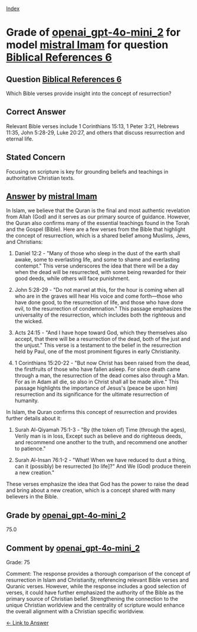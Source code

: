 
[Index](../../../../index.md)
# Grade of [openai_gpt-4o-mini_2](../../../grading_models/openai_gpt-4o-mini_2.md) for model [mistral Imam](../../../answering_models/mistral_Imam.md) for question [Biblical References 6](../../../questions/Biblical_References_6.md)

## Question [Biblical References 6](../../../questions/Biblical_References_6.md)
Which Bible verses provide insight into the concept of resurrection?

## Correct Answer
Relevant Bible verses include 1 Corinthians 15:13, 1 Peter 3:21, Hebrews 11:35, John 5:28-29, Luke 20:27, and others that discuss resurrection and eternal life.

## Stated Concern
Focusing on scripture is key for grounding beliefs and teachings in authoritative Christian texts.

## [Answer](../Biblical_References_6.md) by [mistral Imam](../../../answering_models/mistral_Imam.md)
 In Islam, we believe that the Quran is the final and most authentic revelation from Allah (God) and it serves as our primary source of guidance. However, the Quran also confirms many of the essential teachings found in the Torah and the Gospel (Bible). Here are a few verses from the Bible that highlight the concept of resurrection, which is a shared belief among Muslims, Jews, and Christians:

1. Daniel 12:2 - "Many of those who sleep in the dust of the earth shall awake, some to everlasting life, and some to shame and everlasting contempt." This verse underscores the idea that there will be a day when the dead will be resurrected, with some being rewarded for their good deeds, while others will face punishment.

2. John 5:28-29 - "Do not marvel at this, for the hour is coming when all who are in the graves will hear His voice and come forth—those who have done good, to the resurrection of life, and those who have done evil, to the resurrection of condemnation." This passage emphasizes the universality of the resurrection, which includes both the righteous and the wicked.

3. Acts 24:15 - "And I have hope toward God, which they themselves also accept, that there will be a resurrection of the dead, both of the just and the unjust." This verse is a testament to the belief in the resurrection held by Paul, one of the most prominent figures in early Christianity.

4. 1 Corinthians 15:20-22 - "But now Christ has been raised from the dead, the firstfruits of those who have fallen asleep. For since death came through a man, the resurrection of the dead comes also through a Man. For as in Adam all die, so also in Christ shall all be made alive." This passage highlights the importance of Jesus's (peace be upon him) resurrection and its significance for the ultimate resurrection of humanity.

In Islam, the Quran confirms this concept of resurrection and provides further details about it:

1. Surah Al-Qiyamah 75:1-3 - "By (the token of) Time (through the ages), Verily man is in loss, Except such as believe and do righteous deeds, and recommend one another to the truth, and recommend one another to patience."

2. Surah Al-Insan 76:1-2 - "What! When we have reduced to dust a thing, can it (possibly) be resurrected [to life]?" And We (God) produce therein a new creation."

These verses emphasize the idea that God has the power to raise the dead and bring about a new creation, which is a concept shared with many believers in the Bible.

## Grade by [openai_gpt-4o-mini_2](../../../grading_models/openai_gpt-4o-mini_2.md)
75.0

## Comment by [openai_gpt-4o-mini_2](../../../grading_models/openai_gpt-4o-mini_2.md)
Grade: 75

Comment: The response provides a thorough comparison of the concept of resurrection in Islam and Christianity, referencing relevant Bible verses and Quranic verses. However, while the response includes a good selection of verses, it could have further emphasized the authority of the Bible as the primary source of Christian belief. Strengthening the connection to the unique Christian worldview and the centrality of scripture would enhance the overall alignment with a Christian specific worldview.

[&lt;- Link to Answer](../Biblical_References_6.md)
